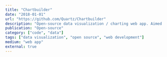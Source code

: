 ```yaml
---
title: "Chartbuilder"
date: "2018-01-01"
url: "https://github.com/Quartz/Chartbuilder"
description: "Open-source data visualization / charting web app. Aimed at journalists, written in JavaScript/React."
publication: "Open-source"
category: ["code", "data"]
tags: ["data visualization", "open source", "web development"]
medium: "web app"
external: true
---
```

